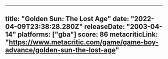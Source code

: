 
---
title: "Golden Sun: The Lost Age"
date: "2022-04-09T23:38:28.280Z"
releaseDate: "2003-04-14"
platforms: ["gba"]
score: 86
metacriticLink: "https://www.metacritic.com/game/game-boy-advance/golden-sun-the-lost-age"
---
